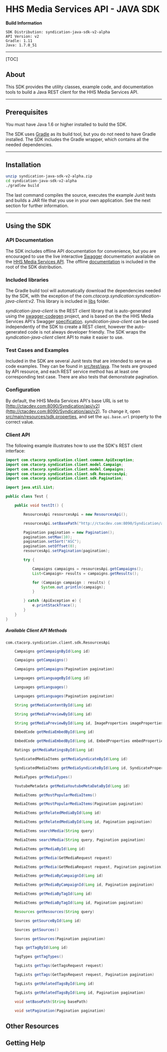 # HHS Media Services API - JAVA SDK

**Build Information**

```
SDK Distribution: syndication-java-sdk-v2-alpha
API Version: v2
Gradle: 1.11
Java: 1.7.0_51
```
---

[TOC]

## About

This SDK provides the utility classes, example code, and documentation tools to build a Java REST client for the HHS Media Services API.

---
## Prerequisites

You must have Java 1.6 or higher installed to build the SDK.

The SDK uses [Gradle](http://www.gradle.org) as its build tool, but you do not need to have Gradle installed. The SDK includes the Gradle wrapper, which contains all the needed dependencies.

---
## Installation

```sh
unzip syndication-java-sdk-v2-alpha.zip
cd syndication-java-sdk-v2-alpha
./gradlew build
```

The last command compiles the source, executes the example Junit tests and builds a JAR file that you use in your own application. See the next section for further information.

---
## Using the SDK

### API Documentation

The SDK includes offline API documentation for convenience, but you are encouraged to use the live interactive [Swagger](https://helloreverb.com/developers/swagger) documentation available on the [HHS Media Services API](http://ctacdev.com:8090/Syndication). The offline [documentation](API_DOCS.md) is included in the root of the SDK distribution.

### Included libraries

The Gradle build tool will automatically download the dependencies needed by the SDK, with the exception of the *com.ctacorp.syndication:syndication-java-client:v2*. This library is included in [libs](libs) folder.

*syndication-java-client* is the REST client library that is auto-generated using the [swagger-codegen](https://github.com/wordnik/swagger-codegen) project, and is based on the the HHS Media Services API's Swagger [specification](http://ctacdev.com:8090/Syndication/swagger/api). *syndication-java-client* can be used independently of the SDK to create a REST client, however the auto-generated code is not always developer friendly. The SDK wraps the *syndication-java-client* client API to make it easier to use.

### Test Cases and Examples

Included in the SDK are several Junit tests that are intended to serve as code examples. They can be found in [src/test/java](src/test/java). The tests are grouped by API resource, and each REST service method has at least one corresponding test case. There are also tests that demonstrate pagination.

### Configuration

By default, the HHS Media Services API's base URL is set to [http://ctacdev.com:8090/Syndication/api/v2](http://ctacdev.com:8090/Syndication/api/v2). To change it, open [src/main/resources/sdk.properties](src/main/resources/sdk.properties), and set the `api.base.url` property to the correct value.

### Client API

The following example illustrates how to use the SDK's REST client interface:

```java
import com.ctacorp.syndication.client.common.ApiException;
import com.ctacorp.syndication.client.model.Campaign;
import com.ctacorp.syndication.client.model.Campaigns;
import com.ctacorp.syndication.client.sdk.ResourcesApi;
import com.ctacorp.syndication.client.sdk.Pagination;

import java.util.List;

public class Test {

    public void testIt() {

        ResourcesApi resourcesApi = new ResourcesApi();

        resourcesApi.setBasePath("http://ctacdev.com:8090/Syndication/api/v2");

        Pagination pagination = new Pagination();
        pagination.setMax(10);
        pagination.setSort("ASC");
        pagination.setOffset(0);
        resourcesApi.setPagination(pagination);

        try {

            Campaigns campaigns = resourcesApi.getCampaigns();
            List<Campaign> results = campaigns.getResults();

            for (Campaign campaign : results) {
                System.out.println(campaign);
            }

        } catch (ApiException e) {
            e.printStackTrace();
        }
    }
}
```

##### Available Client API Methods


`com.ctacorp.syndication.client.sdk.ResourcesApi`
```java
	Campaigns getCampaignById(Long id)

	Campaigns getCampaigns()

	Campaigns getCampaigns(Pagination pagination)

	Languages getLanguageById(Long id)

	Languages getLanguages()

	Languages getLanguages(Pagination pagination)

	String getMediaContentById(Long id)

	String getMediaPreviewById(Long id)

	String getMediaPreviewById(Long id, ImageProperties imageProperties)

	EmbedCode getMediaEmbedById(Long id)

	EmbedCode getMediaEmbedById(Long id, EmbedProperties embedProperties)

	Ratings getMediaRatingsById(Long id)

	SyndicatedMediaItems getMediaSyndicateById(Long id)

	SyndicatedMediaItems getMediaSyndicateById(Long id, SyndicateProperties syndicateProperties)

	MediaTypes getMediaTypes()

	YoutubeMetadata getMediaYoutubeMetaDataById(Long id)

	MediaItems getMostPopularMediaItems()

	MediaItems getMostPopularMediaItems(Pagination pagination)

	MediaItems getRelatedMediaById(Long id)

	MediaItems getRelatedMediaById(Long id, Pagination pagination)

	MediaItems searchMedia(String query)

	MediaItems searchMedia(String query, Pagination pagination)

	MediaItems getMediaById(Long id)

	MediaItems getMedia(GetMediaRequest request)

	MediaItems getMedia(GetMediaRequest request, Pagination pagination)

	MediaItems getMediaByCampaignId(Long id)

	MediaItems getMediaByCampaignId(Long id, Pagination pagination)

	MediaItems getMediaByTagId(Long id)

	MediaItems getMediaByTagId(Long id, Pagination pagination)

	Resources getResources(String query)

	Sources getSourceById(Long id)

	Sources getSources()

	Sources getSources(Pagination pagination)

	Tags getTagById(Long id)

	TagTypes getTagTypes()

	TagLists getTags(GetTagsRequest request)

	TagLists getTags(GetTagsRequest request, Pagination pagination)

	TagLists getRelatedTagsById(Long id)

	TagLists getRelatedTagsById(Long id, Pagination pagination)

	void setBasePath(String basePath)

	void setPagination(Pagination pagination)
```

## Other Resources

## Getting Help
